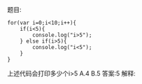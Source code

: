 题目:

    for(var i=0;i<10;i++){
        if(i<5){
            console.log("i>5");
        } else if(i>5){
            console.log("i<5");
        }
    }

上述代码会打印多少个i>5
A.4
B.5
答案:5
解释:
